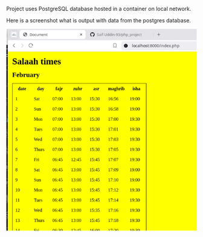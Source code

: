 Project uses PostgreSQL database hosted in a container on local network.

Here is a screenshot what is output with data from the postgres database.

<img src='./src/assets/images/screenshot_of_database_output.png'>